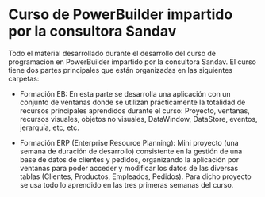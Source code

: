 # Curso de PowerBuilder impartido por la consultora Sandav

Todo el material desarrollado durante el desarrollo del curso de programación en PowerBuilder impartido por la consultora Sandav.
El curso tiene dos partes principales que están organizadas en las siguientes carpetas:

- Formación EB: En esta parte se desarrolla una aplicación con un conjunto de ventanas donde se utilizan prácticamente la totalidad de recursos principales aprendidos durante el curso: Proyecto, ventanas, recursos visuales, objetos no visuales, DataWindow, DataStore, eventos, jerarquía, etc, etc.

- Formación ERP (Enterprise Resource Planning): Mini proyecto (una semana de duración de desarrollo) consistente en la gestión de una base de datos de clientes y pedidos, organizando la aplicación por ventanas para poder acceder y modificar los datos de las diversas tablas (Clientes, Productos, Empleados, Pedidos). Para dicho proyecto se usa todo lo aprendido en las tres primeras semanas del curso.
